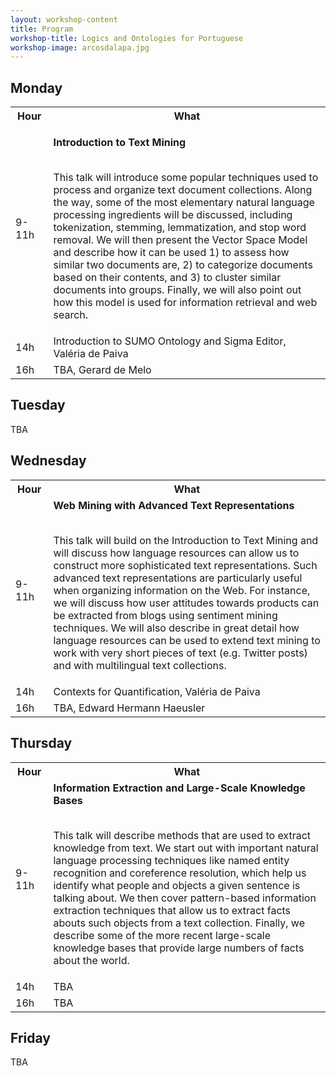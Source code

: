 ```yaml
---
layout: workshop-content
title: Program
workshop-title: Logics and Ontologies for Portuguese
workshop-image: arcosdalapa.jpg
---
```


## Monday

<table>
<th width="12%">Hour</th><th>What</th>
<tr><td>9-11h</td>
<td>

<b>Introduction to Text Mining</b><br/><br/>

This talk will introduce some popular techniques used to process and
organize text document collections.  Along the way, some of the most
elementary natural language processing ingredients will be discussed,
including tokenization, stemming, lemmatization, and stop word
removal. We will then present the Vector Space Model and describe how
it can be used 1) to assess how similar two documents are, 2) to
categorize documents based on their contents, and 3) to cluster
similar documents into groups. Finally, we will also point out how
this model is used for information retrieval and web search.
</td>
</tr>
<tr><td>14h</td>
<td>
Introduction to SUMO Ontology and Sigma Editor, Valéria de Paiva
</td></tr>
<tr><td>16h</td>
<td>
TBA, Gerard de Melo
</td></tr>
</table>

## Tuesday

TBA

## Wednesday 

<table>
<th width="12%">Hour</th><th>What</th>
<tr><td>9-11h</td>
<td>
<b>Web Mining with Advanced Text Representations</b><br/><br/>

This talk will build on the Introduction to Text Mining and will
discuss how language resources can allow us to construct more
sophisticated text representations. Such advanced text representations
are particularly useful when organizing information on the Web. For
instance, we will discuss how user attitudes towards products can be
extracted from blogs using sentiment mining techniques. We will also
describe in great detail how language resources can be used to extend
text mining to work with very short pieces of text (e.g. Twitter
posts) and with multilingual text collections.
</td>
</tr>
<tr><td>14h</td>
<td>
Contexts for Quantification, Valéria de Paiva
</td></tr>
<tr><td>16h</td>
<td>
TBA, Edward Hermann Haeusler
</td></tr>
</table>

## Thursday

<table>
<th width="12%">Hour</th><th>What</th>
<tr><td>9-11h</td>
<td>
<b>Information Extraction and Large-Scale Knowledge Bases</b><br/><br/>

This talk will describe methods that are used to extract knowledge
from text. We start out with important natural language processing
techniques like named entity recognition and coreference resolution,
which help us identify what people and objects a given sentence is
talking about. We then cover pattern-based information extraction
techniques that allow us to extract facts abouts such objects from a
text collection. Finally, we describe some of the more recent
large-scale knowledge bases that provide large numbers of facts about
the world.
</td>
</tr>
<tr><td>14h</td>
<td>
TBA
</td></tr>
<tr><td>16h</td>
<td>
TBA
</td></tr>
</table>

## Friday

TBA

